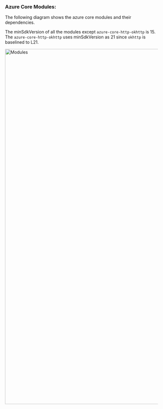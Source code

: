 ### Azure Core Modules:

The following diagram shows the azure core modules and their dependencies. 

The minSdkVersion of all the modules except `azure-core-http-okhttp` is 15. The `azure-core-http-okhttp` uses minSdkVersion as 21 since `okhttp` is baselined to L21.

<img width="1170" alt="Modules" src="https://user-images.githubusercontent.com/1471612/108896719-21739a80-75ca-11eb-9b9e-3e1df65a56ec.png">
 